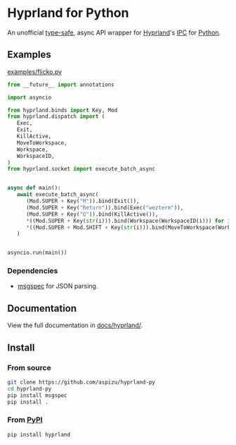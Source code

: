 # Hyprland for Python

An unofficial [type-safe](https://microsoft.github.io/pyright/), async API wrapper for [Hyprland](https://hyprland.org/)'s [IPC](https://wiki.hyprland.org/IPC/) for [Python](https://www.python.org/).

## Examples

[examples/flicko.py](./examples/flicko.py)

```py
from __future__ import annotations

import asyncio

from hyprland.binds import Key, Mod
from hyprland.dispatch import (
   Exec,
   Exit,
   KillActive,
   MoveToWorkspace,
   Workspace,
   WorkspaceID,
)
from hyprland.socket import execute_batch_async


async def main():
   await execute_batch_async(
      (Mod.SUPER + Key("M")).bind(Exit()),
      (Mod.SUPER + Key("Return")).bind(Exec("wezterm")),
      (Mod.SUPER + Key("Q")).bind(KillActive()),
      *((Mod.SUPER + Key(str(i))).bind(Workspace(WorkspaceID(i))) for i in range(1, 11)),
      *((Mod.SUPER + Mod.SHIFT + Key(str(i))).bind(MoveToWorkspace(WorkspaceID(i))) for i in range(1, 11)),
   )


asyncio.run(main())
```

### Dependencies

-  [msgspec](https://jcristharif.com/msgspec/) for JSON parsing.

## Documentation

View the full documentation in [docs/hyprland/](./docs/hyprland).

## Install

### From source

```sh
git clone https://github.com/aspizu/hyprland-py
cd hyprland-py
pip install msgspec
pip install .
```

### From [PyPI](https://pypi.org/project/hyprland)

```sh
pip install hyprland
```
